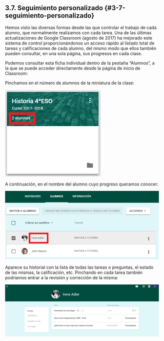 ## 3.7\. Seguimiento personalizado {#3-7-seguimiento-personalizado}

Hemos visto las diversas formas desde las que controlar el trabajo de cada alumno, que normalmente realizamos con cada tarea. Una de las últimas actualizaciones de Google Classroom (agosto de 2017) ha mejorado este sistema de control proporcionándonos un acceso rápido al listado total de tareas y calificaciones de cada alumno, del mismo modo que ellos también pueden consultar, en una sola página, sus progresos en cada clase.

Podemos consultar esta ficha individual dentro de la pestaña “Alumnos”, a la que se puede acceder directamente desde la página de inicio de Classroom:

Pinchamos en el número de alumnos de la miniatura de la clase:

![miniatura.PNG](../assets/miniaturapng.png)

A continuación, en el nombre del alumno cuyo progreso queramos conocer:

![lista_alumnos.PNG](../assets/listaalumnos_png.png)

Aparece su historial con la lista de todas las tareas o preguntas, el estado de las mismas, la calificación, etc. Pinchando en cada tarea también podríamos entrar a la revisión y corrección de la misma:

![tareas_alumno.PNG](../assets/tareasalumno_png.png)